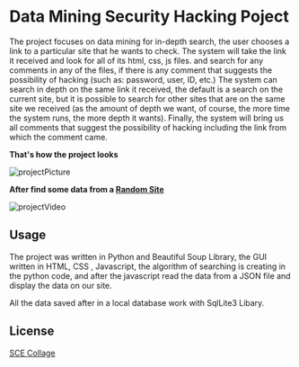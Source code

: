 # Data Mining Security Hacking Poject

The project focuses on data mining for in-depth search, the user chooses a link to a particular site that he wants to check.
The system will take the link it received and look for all of its html, css, js files.
and search for any comments in any of the files, if there is any comment that suggests the possibility of hacking (such as: password, user, ID, etc.)
The system can search in depth on the same link it received, the default is a search on the current site, but it is possible to search for other sites that are on the same site we received (as the amount of depth we want, of course, the more time the system runs, the more depth it wants).
Finally, the system will bring us all comments that suggest the possibility of hacking including the link from which the comment came.

**That's how the project looks**

![projectPicture](https://user-images.githubusercontent.com/33221427/76643819-7e637580-655e-11ea-8907-39875e0fe911.JPG)

**After find some data from a [Random Site](https://www.a1securitycameras.com/technical-support/default-username-passwords-ip-addresses-for-surveillance-cameras/)**

![projectVideo](https://user-images.githubusercontent.com/33221427/76643844-89b6a100-655e-11ea-9fe4-7edf48617db7.gif)
## Usage
The project was written in Python and Beautiful Soup Library, the GUI written in HTML, CSS , Javascript, the algorithm of searching is creating in the python code, and after the javascript read the data from a JSON file and display the data on our site.

All the data saved after in a local database work with SqlLite3 Libary.

## License
[SCE Collage](https://www.sce.ac.il/)
